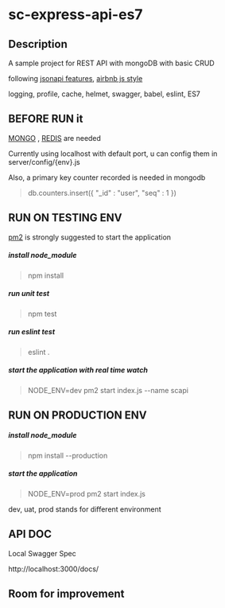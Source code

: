 # sc-express-api-es7

## Description

A sample project for REST API with mongoDB with basic CRUD 

following <a href="http://jsonapi.org/">jsonapi features</a>, <a href = "https://github.com/airbnb/javascript">airbnb js style</a>

logging, profile, cache, helmet, swagger, babel, eslint, ES7

## BEFORE RUN it

<a href = "https://www.mongodb.com"> MONGO</a> , <a href = "http://redis.io/">REDIS</a> are needed 

Currently using localhost with default port, u can config them in server/config/{env}.js

Also, a primary key counter recorded is needed in mongodb

> db.counters.insert({ "_id" : "user", "seq" : 1 })

## RUN ON TESTING ENV 

<a href = "http://pm2.keymetrics.io/">pm2</a> is strongly suggested to start the application 

##### install node_module

> npm install

##### run unit test

> npm test

##### run eslint test

> eslint .

##### start the application with real time watch

>  NODE_ENV=dev pm2 start index.js --name scapi

## RUN ON PRODUCTION ENV 

##### install node_module

> npm install --production

##### start the application

> NODE_ENV=prod pm2 start index.js

dev, uat, prod stands for different environment

## API DOC
Local Swagger Spec

http://localhost:3000/docs/

## Room for improvement




